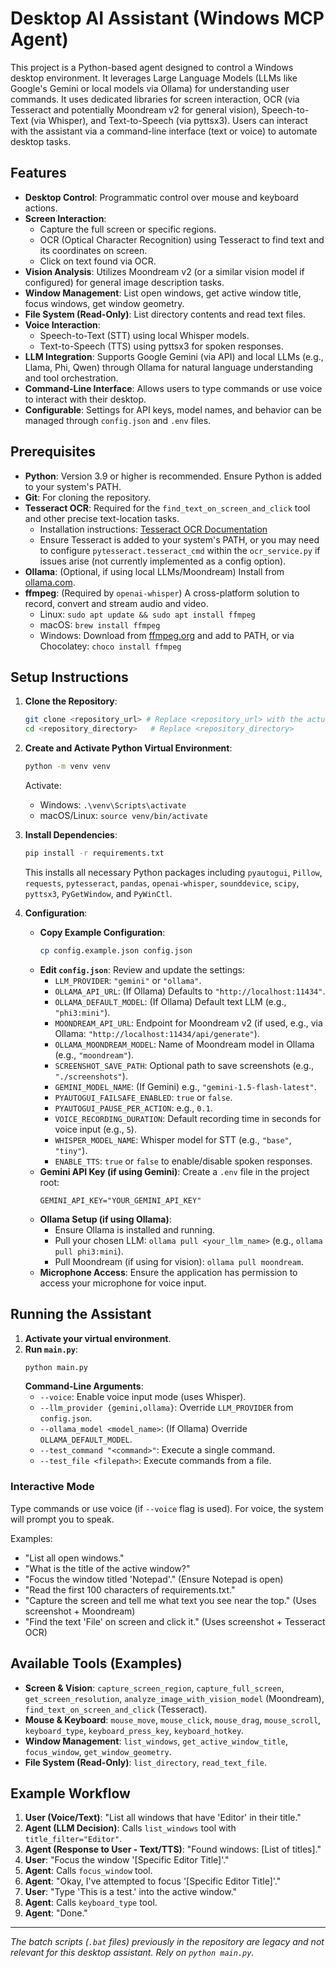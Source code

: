 # Desktop AI Assistant (Windows MCP Agent)

This project is a Python-based agent designed to control a Windows desktop environment. It leverages Large Language Models (LLMs like Google's Gemini or local models via Ollama) for understanding user commands. It uses dedicated libraries for screen interaction, OCR (via Tesseract and potentially Moondream v2 for general vision), Speech-to-Text (via Whisper), and Text-to-Speech (via pyttsx3). Users can interact with the assistant via a command-line interface (text or voice) to automate desktop tasks.

## Features

*   **Desktop Control**: Programmatic control over mouse and keyboard actions.
*   **Screen Interaction**:
    *   Capture the full screen or specific regions.
    *   OCR (Optical Character Recognition) using Tesseract to find text and its coordinates on screen.
    *   Click on text found via OCR.
*   **Vision Analysis**: Utilizes Moondream v2 (or a similar vision model if configured) for general image description tasks.
*   **Window Management**: List open windows, get active window title, focus windows, get window geometry.
*   **File System (Read-Only)**: List directory contents and read text files.
*   **Voice Interaction**:
    *   Speech-to-Text (STT) using local Whisper models.
    *   Text-to-Speech (TTS) using pyttsx3 for spoken responses.
*   **LLM Integration**: Supports Google Gemini (via API) and local LLMs (e.g., Llama, Phi, Qwen) through Ollama for natural language understanding and tool orchestration.
*   **Command-Line Interface**: Allows users to type commands or use voice to interact with their desktop.
*   **Configurable**: Settings for API keys, model names, and behavior can be managed through `config.json` and `.env` files.

## Prerequisites

*   **Python**: Version 3.9 or higher is recommended. Ensure Python is added to your system's PATH.
*   **Git**: For cloning the repository.
*   **Tesseract OCR**: Required for the `find_text_on_screen_and_click` tool and other precise text-location tasks.
    *   Installation instructions: [Tesseract OCR Documentation](https://tesseract-ocr.github.io/tessdoc/Installation.html)
    *   Ensure Tesseract is added to your system's PATH, or you may need to configure `pytesseract.tesseract_cmd` within the `ocr_service.py` if issues arise (not currently implemented as a config option).
*   **Ollama**: (Optional, if using local LLMs/Moondream) Install from [ollama.com](https://ollama.com).
*   **ffmpeg**: (Required by `openai-whisper`) A cross-platform solution to record, convert and stream audio and video.
    *   Linux: `sudo apt update && sudo apt install ffmpeg`
    *   macOS: `brew install ffmpeg`
    *   Windows: Download from [ffmpeg.org](https://ffmpeg.org/download.html) and add to PATH, or via Chocolatey: `choco install ffmpeg`

## Setup Instructions

1.  **Clone the Repository**:
    ```bash
    git clone <repository_url> # Replace <repository_url> with the actual URL
    cd <repository_directory>   # Replace <repository_directory>
    ```

2.  **Create and Activate Python Virtual Environment**:
    ```bash
    python -m venv venv
    ```
    Activate:
    *   Windows: `.\venv\Scripts\activate`
    *   macOS/Linux: `source venv/bin/activate`

3.  **Install Dependencies**:
    ```bash
    pip install -r requirements.txt
    ```
    This installs all necessary Python packages including `pyautogui`, `Pillow`, `requests`, `pytesseract`, `pandas`, `openai-whisper`, `sounddevice`, `scipy`, `pyttsx3`, `PyGetWindow`, and `PyWinCtl`.

4.  **Configuration**:
    *   **Copy Example Configuration**:
        ```bash
        cp config.example.json config.json
        ```
    *   **Edit `config.json`**: Review and update the settings:
        *   `LLM_PROVIDER`: `"gemini"` or `"ollama"`.
        *   `OLLAMA_API_URL`: (If Ollama) Defaults to `"http://localhost:11434"`.
        *   `OLLAMA_DEFAULT_MODEL`: (If Ollama) Default text LLM (e.g., `"phi3:mini"`).
        *   `MOONDREAM_API_URL`: Endpoint for Moondream v2 (if used, e.g., via Ollama: `"http://localhost:11434/api/generate"`).
        *   `OLLAMA_MOONDREAM_MODEL`: Name of Moondream model in Ollama (e.g., `"moondream"`).
        *   `SCREENSHOT_SAVE_PATH`: Optional path to save screenshots (e.g., `"./screenshots"`).
        *   `GEMINI_MODEL_NAME`: (If Gemini) e.g., `"gemini-1.5-flash-latest"`.
        *   `PYAUTOGUI_FAILSAFE_ENABLED`: `true` or `false`.
        *   `PYAUTOGUI_PAUSE_PER_ACTION`: e.g., `0.1`.
        *   `VOICE_RECORDING_DURATION`: Default recording time in seconds for voice input (e.g., `5`).
        *   `WHISPER_MODEL_NAME`: Whisper model for STT (e.g., `"base"`, `"tiny"`).
        *   `ENABLE_TTS`: `true` or `false` to enable/disable spoken responses.
    *   **Gemini API Key (if using Gemini)**:
        Create a `.env` file in the project root:
        ```env
        GEMINI_API_KEY="YOUR_GEMINI_API_KEY"
        ```
    *   **Ollama Setup (if using Ollama)**:
        *   Ensure Ollama is installed and running.
        *   Pull your chosen LLM: `ollama pull <your_llm_name>` (e.g., `ollama pull phi3:mini`).
        *   Pull Moondream (if using for vision): `ollama pull moondream`.
    *   **Microphone Access**: Ensure the application has permission to access your microphone for voice input.

## Running the Assistant

1.  **Activate your virtual environment**.
2.  **Run `main.py`**:
    ```bash
    python main.py
    ```
    **Command-Line Arguments**:
    *   `--voice`: Enable voice input mode (uses Whisper).
    *   `--llm_provider {gemini,ollama}`: Override `LLM_PROVIDER` from `config.json`.
    *   `--ollama_model <model_name>`: (If Ollama) Override `OLLAMA_DEFAULT_MODEL`.
    *   `--test_command "<command>"`: Execute a single command.
    *   `--test_file <filepath>`: Execute commands from a file.

### Interactive Mode
Type commands or use voice (if `--voice` flag is used). For voice, the system will prompt you to speak.

Examples:
*   "List all open windows."
*   "What is the title of the active window?"
*   "Focus the window titled 'Notepad'." (Ensure Notepad is open)
*   "Read the first 100 characters of requirements.txt."
*   "Capture the screen and tell me what text you see near the top." (Uses screenshot + Moondream)
*   "Find the text 'File' on screen and click it." (Uses screenshot + Tesseract OCR)

## Available Tools (Examples)

*   **Screen & Vision**: `capture_screen_region`, `capture_full_screen`, `get_screen_resolution`, `analyze_image_with_vision_model` (Moondream), `find_text_on_screen_and_click` (Tesseract).
*   **Mouse & Keyboard**: `mouse_move`, `mouse_click`, `mouse_drag`, `mouse_scroll`, `keyboard_type`, `keyboard_press_key`, `keyboard_hotkey`.
*   **Window Management**: `list_windows`, `get_active_window_title`, `focus_window`, `get_window_geometry`.
*   **File System (Read-Only)**: `list_directory`, `read_text_file`.

## Example Workflow

1.  **User (Voice/Text)**: "List all windows that have 'Editor' in their title."
2.  **Agent (LLM Decision)**: Calls `list_windows` tool with `title_filter="Editor"`.
3.  **Agent (Response to User - Text/TTS)**: "Found windows: [List of titles]."
4.  **User**: "Focus the window '[Specific Editor Title]'."
5.  **Agent**: Calls `focus_window` tool.
6.  **Agent**: "Okay, I've attempted to focus '[Specific Editor Title]'."
7.  **User**: "Type 'This is a test.' into the active window."
8.  **Agent**: Calls `keyboard_type` tool.
9.  **Agent**: "Done."

---
*The batch scripts (`.bat` files) previously in the repository are legacy and not relevant for this desktop assistant. Rely on `python main.py`.*
